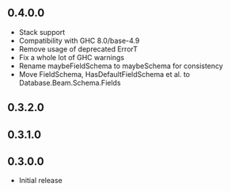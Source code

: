 0.4.0.0
------
* Stack support
* Compatibility with GHC 8.0/base-4.9
* Remove usage of deprecated ErrorT
* Fix a whole lot of GHC warnings
* Rename maybeFieldSchema to maybeSchema for consistency
* Move FieldSchema, HasDefaultFieldSchema et al. to Database.Beam.Schema.Fields

0.3.2.0
------

0.3.1.0
------

0.3.0.0
------
* Initial release